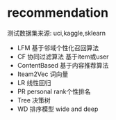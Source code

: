 # recommendation 
  测试数据集来源: uci,kaggle,sklearn
- LFM  基于邻域个性化召回算法
- CF 协同过滤算法 基于item或user
- ContentBased 基于内容推荐算法
- Iteam2Vec   词向量
- LR  线性回归
- PR  personal rank个性排名
- Tree 决策树
- WD  排序模型 wide and deep

